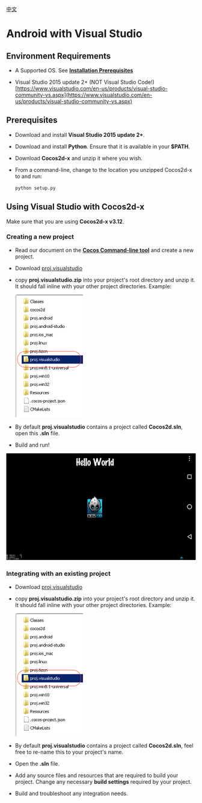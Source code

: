 <div class="langs">
  <a href="#" class="btn" onclick="toggleLanguage()">中文</a>
</div>

# Android with Visual Studio

## Environment Requirements
* A Supported OS. See **[Installation Prerequisites](A/index.html)**

* Visual Studio 2015 update 2+ (NOT Visual Studio Code!) [https://www.visualstudio.com/en-us/products/visual-studio-community-vs.aspx](https://www.visualstudio.com/en-us/products/visual-studio-community-vs.aspx)

## Prerequisites
* Download and install **Visual Studio 2015 update 2+**.

* Download and install **Python**. Ensure that it is available in your __$PATH__.

* Download **Cocos2d-x** and unzip it where you wish.

* From a command-line, change to the location you unzipped Cocos2d-x to and run:
    ```sh
    python setup.py
    ```

## Using Visual Studio with Cocos2d-x

Make sure that you are using __Cocos2d-x v3.12__.

### Creating a new project
* Read our document on the **[Cocos Command-line tool](../editors_and_tools/cocosCLTool/)**
  and create a new project.

* Download [proj.visualstudio](http://aka.ms/vscocosandroidsample)

* copy __proj.visualstudio.zip__ into your project's root directory and unzip it. It should
  fall inline with your other project directories. Example:

  ![](Android-VisualStudio-img/1.png)

* By default __proj.visualstudio__ contains a project called __Cocos2d.sln__, open this
  __.sln__ file.

* Build and run!

![](Android-VisualStudio-img/2.png)

### Integrating with an existing project

* Download [proj.visualstudio](https://msdnshared.blob.core.windows.net/media/2016/07/proj.visualstudio.zip)

* copy __proj.visualstudio.zip__ into your project's root directory and unzip it. It should
  fall inline with your other project directories. Example:

  ![](Android-VisualStudio-img/1.png)

* By default __proj.visualstudio__ contains a project called __Cocos2d.sln__, feel free to
  re-name this to your project's name.

* Open the __.sln__ file.

* Add any source files and resources that are required to build your project. Change any
  necessary __build settings__ required by your project.

* Build and troubleshoot any integration needs.
